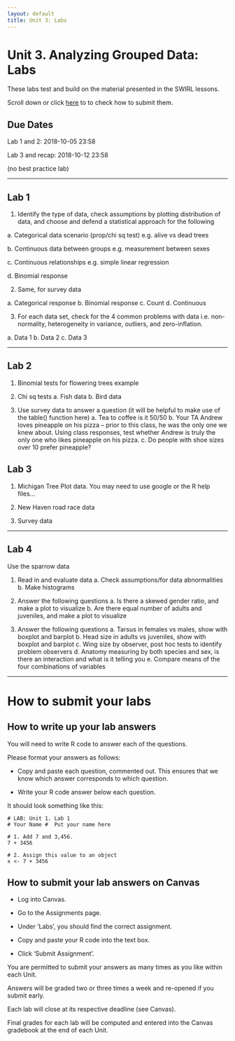 ```yaml
---
layout: default
title: Unit 3: Labs
---
```



# Unit 3. Analyzing Grouped Data: Labs

These labs test and build on the material presented in the SWIRL lessons.

Scroll down or click [here](../unit3/labs.html#how-to-submit-your-labs) to to check how to submit them.

## Due Dates

Lab 1 and 2: 2018-10-05 23:58

Lab 3 and recap: 2018-10-12 23:58

(no best practice lab)

 - - -
 

## Lab 1

1. Identify the type of data, check assumptions by plotting distribution of data, and choose and defend a statistical approach for the following

  a. Categorical data scenario (prop/chi sq test) e.g. alive vs dead trees
  
  b. Continuous data between groups e.g. measurement between sexes
  
  c. Continuous relationships e.g. simple linear regression
  
  d. Binomial response


2. Same, for survey data

  a. Categorical response
  b. Binomial response
  c. Count
  d. Continuous


3. For each data set, check for the 4 common problems with data i.e. non-normality, heterogeneity in variance, outliers, and zero-inflation.

  a. Data 1
  b. Data 2
  c. Data 3

 - - -


## Lab 2

1. Binomial tests for flowering trees example

2. Chi sq tests
  a. Fish data
  b. Bird data

3. Use survey data to answer a question (it will be helpful to make use of the table() function here)
  a. Tea to coffee is it 50/50
  b. Your TA Andrew loves pineapple on his pizza – prior to this class, he was the only one we knew about. Using class responses, test whether Andrew is truly the only one who likes pineapple on his pizza.
  c. Do people with shoe sizes over 10 prefer pineapple?


## Lab 3


1. Michigan Tree Plot data. You may need to use google or the R help files…

2. New Haven road race data

3. Survey data

 - - -


## Lab 4

Use the sparrow data

1. Read in and evaluate data
  a. Check assumptions/for data abnormalities
  b. Make histograms

2. Answer the following questions
  a. Is there a skewed gender ratio, and make a plot to visualize
  b. Are there equal number of adults and juveniles, and make a plot to visualize

3. Answer the following questions
  a. Tarsus in females vs males, show with boxplot and barplot
  b. Head size in adults vs juveniles, show with boxplot and barplot
  c. Wing size by observer, post hoc tests to identify problem observers
  d. Anatomy measuring by both species and sex, is there an interaction and what is it telling you
  e. Compare means of the four combinations of variables


 
 - - -
 
# How to submit your labs

## How to write up your lab answers

You will need to write R code to answer each of the questions.

Please format your answers as follows:

 - Copy and paste each question, commented out. This ensures that we know which answer corresponds to which question.

  - Write your R code answer below each question.

It should look something like this:

```
# LAB: Unit 1. Lab 1
# Your Name #  Put your name here

# 1. Add 7 and 3,456.
7 + 3456

# 2. Assign this value to an object
x <- 7 + 3456
```

## How to submit your lab answers on Canvas

 - Log into Canvas.

 - Go to the Assignments page.

 - Under ‘Labs’, you should find the correct assignment.

 - Copy and paste your R code into the text box.

 - Click ‘Submit Assignment’.

You are permitted to submit your answers as many times as you like within each Unit.

Answers will be graded two or three times a week and re-opened if you submit early.

Each lab will close at its respective deadline (see Canvas).

Final grades for each lab will be computed and entered into the Canvas gradebook at the end of each Unit.


